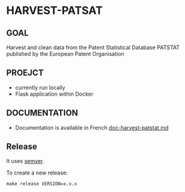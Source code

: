 # HARVEST-PATSAT

## GOAL
Harvest and clean data from the Patent Statistical Database PATSTAT published by the European Patent Organisation

## PROEJCT
- currently run locally
- Flask application within Docker

## DOCUMENTATION
- Documentation is available in French [doc-harvest-patstat.md](https://github.com/dataesr/harvest-patstat/blob/master/doc-harvest-patstat.md)

## Release

It uses [semver](https://semver.org/).

To create a new release:
```shell
make release VERSION=x.x.x